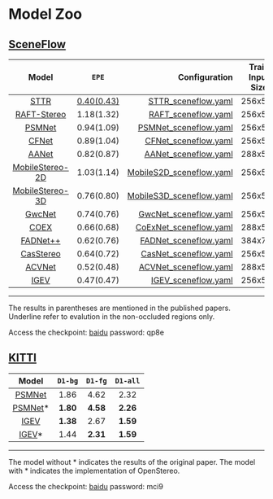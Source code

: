 # Model Zoo

## [SceneFlow](https://lmb.informatik.uni-freiburg.de/resources/datasets/SceneFlowDatasets.en.html)

|   Model   | `EPE`    |  Configuration |  Train Input Size  |
|:---------:|:----------:|-------------:|:------------:|
|[STTR](https://arxiv.org/abs/2011.02910)|    <ins>0.40(0.43)</ins>  |[STTR_sceneflow.yaml](../configs/sttr/STTR_SceneFlow.yaml) |   256x512   |
|[RAFT-Stereo](https://arxiv.org/abs/2109.07547)|     1.18(1.32)      |[RAFT_sceneflow.yaml](../configs/raft/RAFT_sceneflow.yaml) |   256x512   |
|[PSMNet](https://arxiv.org/abs/1803.08669) |     0.94(1.09)     |[PSMNet_sceneflow.yaml](../configs/psmnet/PSMNet_sceneflow.yaml) |   256x512    |
| [CFNet](https://arxiv.org/abs/2104.04314) |     0.89(1.04)      | [CFNet_sceneflow.yaml](../configs/cfnet/CFNet_sceneflow_part2.yaml) |   256x512    |
| [AANet](https://arxiv.org/abs/2004.09548)     |     0.82(0.87)      | [AANet_sceneflow.yaml](../configs/aanet/AANet_sceneflow.yaml) |   288x576    |
|[MobileStereo-2D](https://arxiv.org/abs/2108.09770) |     1.03(1.14)      |[MobileS2D_sceneflow.yaml](../configs/coex/MobileS2D_sceneflow.yaml) |   256x512   |
| [MobileStereo-3D](https://arxiv.org/abs/2108.09770)|     0.76(0.80)      | [MobileS3D_sceneflow.yaml](../configs/coex/MobileS3D_sceneflow.yaml) |   256x512   |
| [GwcNet](https://arxiv.org/pdf/1903.04025) |     0.74(0.76)      |[GwcNet_sceneflow.yaml](../configs/gwcnet/GwcNet_sceneflow.yaml) |   256x512    |
| [COEX](https://arxiv.org/abs/2108.05773) |     0.66(0.68)      |[CoExNet_sceneflow.yaml](../configs/coex/CoExNet_sceneflow.yaml) |   288x576   |
| [FADNet++](https://arxiv.org/abs/2110.02582)|     0.62(0.76)      |  [FADNet_sceneflow.yaml](../configs/fadnet/FADNet_sceneflow.yaml) |   384x768    |
|[CasStereo](https://arxiv.org/abs/1912.06378)|     0.64(0.72)      |[CasNet_sceneflow.yaml](../configs/coex/CasNet_sceneflow.yaml) |   256x512   |
| [ACVNet](https://arxiv.org/abs/2203.02146) |     0.52(0.48)      | [ACVNet_sceneflow.yaml](../configs/avcnet/ACVNet_sceneflow.yaml) |   288x576    |
| [IGEV](https://arxiv.org/pdf/2303.06615.pdf)|     0.47(0.47)      | [IGEV_sceneflow.yaml](../configs/igev/IGEV_sceneflow.yaml) |   256x512   |

------------------------------------------
The results in parentheses are mentioned in the published papers. Underline refer to evalution in the non-occluded regions only.

Access the checkpoint: [baidu](https://pan.baidu.com/s/13_kQq-N4AzBMe14KHJpYlA) password: qp8e

## [KITTI](https://www.cvlibs.net/datasets/kitti/eval_scene_flow.php?benchmark=stereo)

|                     Model                     | `D1-bg`  | `D1-fg`  | `D1-all` |
|:---------------------------------------------:|:--------:|:--------:|:--------:|
|  [PSMNet](https://arxiv.org/abs/1803.08669)   |   1.86   |   4.62   |   2.32   |
|  [PSMNet](https://arxiv.org/abs/1803.08669)*  | **1.80** | **4.58** | **2.26** |
| [IGEV](https://arxiv.org/pdf/2303.06615.pdf)  | **1.38** |   2.67   | **1.59** |
| [IGEV](https://arxiv.org/pdf/2303.06615.pdf)* |   1.44   | **2.31** | **1.59** |

------------------------------------------

The model without * indicates the results of the original paper. The model with * indicates the implementation of OpenStereo.

Access the checkpoint: [baidu](https://pan.baidu.com/s/1NvawtzD-eMwq8u8JgLk1HQ) password: mci9
